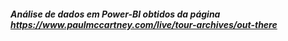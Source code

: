 ##### Análise de dados em Power-BI obtidos da página https://www.paulmccartney.com/live/tour-archives/out-there
